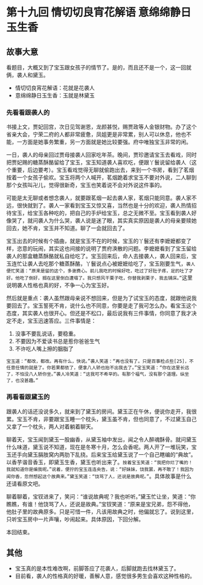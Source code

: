 # 第十九回 情切切良宵花解语 意绵绵静日玉生香

## 故事大意

看题目，大概又到了宝玉跟女孩子的情节了。是的，而且还不是一个，这一回就俩，袭人和黛玉。

* 情切切良宵花解语：花就是花袭人
* 意绵绵静日玉生香：玉就是林黛玉

### 先看看跟袭人的

书接上文，贾妃回宫，次日见驾谢恩，龙颜甚悦，赐贾政等人金银财物。办了这个省亲大会，宁荣二府的人都非常疲惫，凤姐更是非常累，别人可以休息，他也不能，一方面是她事务繁重，另一方面就是她比较要强。府中唯独宝玉非常的闲。

一日，袭人的母亲回过贾母接袭人回家吃年茶。晚间，贾珍邀请宝玉去看戏，同时把贾妃赐的糖蒸酥酪留给了宝玉，宝玉知道袭人喜欢吃，便跟丫鬟说留给袭人（这个重要，后边要考）。宝玉看戏觉得无聊就偷跑出去，来到一个书房，看到了茗烟按着一个女孩子偷欢。宝玉将两个人喊开，茗烟跪着求宝玉不要对外说，二人聊到那个女孩叫卍儿，觉得很新奇，宝玉也笑着说不会对外说这件事的。

可能是太无聊或者想念袭人，就要跟茗烟一起去袭人家，茗烟只能同意。袭人家不远，很快就到了。袭人一家看到宝玉又惊又喜，当然也是十分的欢迎，袭人热情招待宝玉，给宝玉各种吃的，把自己的手炉给宝玉，总之无微不至。宝玉看到袭人好像哭了，就问袭人为什么哭，袭人说是迷了眼，其实真实原因是袭人的母亲要赎她回去，她不肯，宝玉并不知道。聊了一会就回去了。

宝玉出去的时候有个插曲，就是宝玉不在的时候，宝玉的丫鬟还有李嬷嬷都变了样，恣意的玩闹，其实这也间接的说明了贾府涣散的问题。李嬷嬷看到了宝玉留给袭人的那盒糖蒸酥酪就私自给吃了。宝玉回来后，命人去接袭人，袭人回来后，宝玉连忙让袭人去吃那个糖蒸酥酪，丫鬟说点心被嬷嬷给吃了，宝玉刚要生气，```袭人便忙笑道：“原来是留的这个，多谢费心。前儿我吃的时候好吃，吃过了好肚子疼，足的吐了才好。他吃了倒好，搁在这里倒白遭塌了。我只想风干栗子吃，你替我剥栗子，我去铺床。”```这里说明袭人性格也真的好，不争一心为宝玉好。

然后就是重点：袭人虽然跟母亲说不想回来，但是为了试宝玉的态度，就跟他说我要回去了。宝玉誓死不肯，说什么也不同意，你要是走了我可怎么办。看宝玉这个态度，其实袭人也很开心。但还是不松口，最后说我有三件事情，你同意了我才决定不走，宝玉迅速答应。三件事情是：

1. 没事不要乱说话，要稳重。
2. 不要因为不爱读书总是惹你爸爸生气
3. 不许吃人嘴上擦的胭脂了

```宝玉道：“都改，都改。再有什么，快说。”袭人笑道：“再也没有了。只是百事检点些[25]，不任意任情的就是了。你若果都依了，便拿八人轿也抬不出我去了。”宝玉笑道：“你在这里长远了，不怕没八人轿你坐。”袭人冷笑道：“这我可不希罕的。有那个福气，没有那个道理。纵坐了，也没甚趣。”```

### 再看看跟黛玉的

跟袭人的话还没说多久，就来到了黛玉的房间。黛玉正在午休，便说你走开，我很累。宝玉不肯，非要跟宝玉睡一个枕头，黛玉虽不肯，但也同意了，不过黛玉自己又拿了一个枕头，两人对着躺着聊天。

聊着天，宝玉闻到黛玉一股幽香，从黛玉袖中发出，闻之令人醉魂酥骨。就问黛玉什么味道，黛玉说不知道，现在是冬寒十月，怎么会香呢。两人开了一堆玩笑，宝玉还手向黛玉膈肢窝内两肋下乱挠。后来宝玉给黛玉说了一个自己瞎编的“典故”。以香芋谐音香玉，即黛玉生香，黛玉也听出来了。```按着宝玉笑道：“我把你烂了嘴的！我就知道你是编我呢。”说着，便拧的宝玉连连央告，说：“好妹妹，饶我罢，再不敢了！我因为闻你香，忽然想起这个故典来。”黛玉笑道：“饶骂了人，还说是故典呢。”```。具体故事是什么还请看原文吧。

聊着聊着，宝钗进来了，笑问：“谁说故典呢？我也听听。”黛玉忙让坐，笑道：“你瞧瞧，有谁！他饶骂了人，还说是故典。”宝钗笑道：“原来是宝兄弟，怨不得他，他肚子里的故典原多。只是可惜一件，凡该用故典之时，他偏就忘了。说到这里，只听宝玉房中一片声嚷，吵闹起来。具体原因，下回分解。

本回结束。

## 其他

* 宝玉真的是本性难改啊，前脚答应了花袭人，后脚就跑去找林黛玉了。
* 目前看，袭人的性格真的好暖，善解人意，感觉很多男生会喜欢这种性格的。
